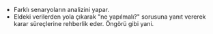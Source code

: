 - Farklı senaryoların analizini yapar. 
- Eldeki verilerden yola çıkarak "ne yapılmalı?" sorusuna yanıt vererek karar süreçlerine rehberlik eder. Öngörü gibi yani.